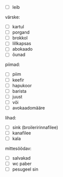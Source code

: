 - [ ] leib

värske:
- [ ] kartul
- [ ] porgand
- [ ] brokkol
- [ ] lillkapsas
- [ ] abokaado
- [ ] õunad

piimad:
- [ ] piim
- [ ] keefir
- [ ] hapukoor
- [ ] barista
- [ ] juust
- [ ] või
- [ ] avokaadomääre

lihad:
- [ ] sink (broileririnnafilee)
- [ ] kanafilee
- [ ] kala

mittesöödav:
- [ ] salvakad
- [ ] wc paber
- [ ] pesugeel sin